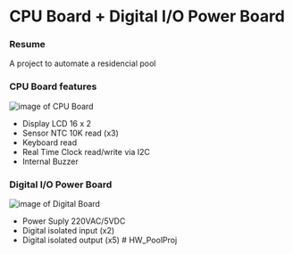 # CPU Board + Digital I/O Power Board

### Resume

A project to automate a residencial pool

### CPU Board features

![image of CPU Board](https://github.com/raafaeldantas/Placa_ProjResi/blob/master/Imagens/PlacaControle.jpeg)

- Display LCD 16 x 2
- Sensor NTC 10K read (x3)
- Keyboard read
- Real Time Clock read/write via I2C
- Internal Buzzer

### Digital I/O Power Board

![image of Digital Board](https://github.com/raafaeldantas/Placa_ProjResi/blob/master/Imagens/PlacaPotencia.jpeg)

- Power Suply 220VAC/5VDC
- Digital isolated input (x2)
- Digital isolated output (x5)
#   H W _ P o o l P r o j  
 